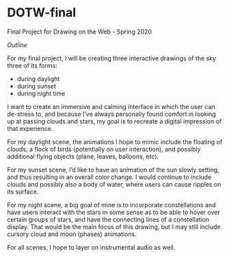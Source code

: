 # DOTW-final
Final Project for Drawing on the Web - Spring 2020

_Outline_

For my final project, I will be creating three interactive drawings of the sky three of its forms: 
- during daylight
- during sunset
- during night time

I want to create an immersive and calming interface in which the user can de-stress to, and because I’ve always personally found comfort in looking up at passing clouds and stars, my goal is to recreate a digital impression of that experience. 

For my daylight scene, the animations I hope to mimic include the floating of clouds, a flock of birds (potentially on user interaction), and possibly additional flying objects (plane, leaves, balloons, etc).

For my sunset scene, I’d like to have an animation of the sun slowly setting, and thus resulting in an overall color change. I would continue to include clouds and possibly also a body of water, where users can cause ripples on its surface.

For my night scene, a big goal of mine is to incorporate constellations and have users interact with the stars in some sense as to be able to hover over certain groups of stars, and have the connecting lines of a constellation display. That would be the main focus of this drawing, but I may still include cursory cloud and moon (phases) animations.

For all scenes, I hope to layer on instrumental audio as well.

